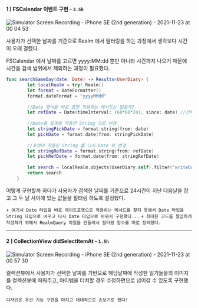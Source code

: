 #### 1 ) FSCalendar 이벤트 구현 - `3.5h`

![Simulator Screen Recording - iPhone SE (2nd generation) - 2021-11-23 at 00 04 53](https://user-images.githubusercontent.com/88618825/142884821-dd358c36-29ac-4037-ac75-6512be83ab80.gif)

사용자가 선택한 날짜를 기준으로 Realm 에서 필터링을 하는 과정에서 생각보다 시간이 오래 걸렸다.

FSCalendar 에서 날짜를 고르면 yyyy:MM:dd 뿐만 아니라 시간까지 나오기 때문에 시간을 검색 범위에서 제외하는 과정이 필요했다.

```swift
func searchSameDay(date: Date) -> Results<UserDiary> {
        let localRealm = try! Realm()
        let format = DateFormatter()
        format.dateFormat = "yyyyMMdd"
        
        //Date 형식을 바로 포맷 적용하는 메서드는 없을까?
        let refDate = Date(timeInterval: (60*60*24), since: date) //선택한 다음날을 기준으로 설정
        
        //Date를 포맷을 적용한 String 으로 변경
        let stringPickDate = format.string(from: date)
        let pickDate = format.date(from: stringPickDate)
        
        //포맷이 적용된 String 를 다시 Date 로 변경
        let stringRefDate = format.string(from: refDate)
        let pickRefDate = format.date(from: stringRefDate)
        
        let search = localRealm.objects(UserDiary.self).filter("writeDate >= %@ AND writeDate < %@ ",pickDate, pickRefDate)
        return search
    }
```

어떻게 구현할까 하다가 사용자가 검색한 날짜를 기준으로 24시간이 지난 다음날을 잡고 그 두 날 사이에 있는 값들을 필터링 하도록 설정했다.

`+ 여기서 Date 타입을 바로 데이트포맷으로 적용하는 메서드를 찾지 못해서 Date 타입을 String 타입으로 바꾸고 다시 Date 타입으로 바꿔서 구현했다...`
`+ 최대한 코드를 깔끔하게 작성하기 위해서 RealmQuery 파일을 만들어서 필터링 함수를 따로 정의했다.`

***

#### 2 ) CollectionView didSelectItemAt - `1.5h`

![Simulator Screen Recording - iPhone SE (2nd generation) - 2021-11-23 at 00 57 30](https://user-images.githubusercontent.com/88618825/142893756-18984cbe-1a95-4dac-b4c6-2009c4ba8bc2.gif)

컬렉션뷰에서 사용자가 선택한 날짜를 기반으로 해당날짜에 작성한 일기들을의 이미지를 컬렉션뷰에 띄워주고, 아이템을 터치할 경우 수정하면으로 넘어갈 수 있도록 구현했다.

`디자인은 우선 기능 구현을 마치고 대대적으로 손보기로 했다!`
